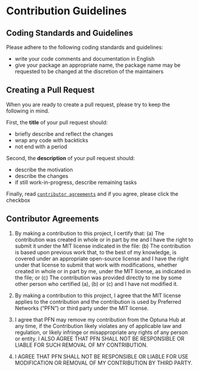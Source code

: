 # Contribution Guidelines


## Coding Standards and Guidelines

Please adhere to the following coding standards and guidelines:

- write your code comments and documentation in English
- give your package an appropriate name, the package name may be requested to be changed at the discretion of the maintainers


## Creating a Pull Request

When you are ready to create a pull request, please try to keep the following in mind.

First, the **title** of your pull request should:

- briefly describe and reflect the changes
- wrap any code with backticks
- not end with a period

Second, the **description** of your pull request should:

- describe the motivation
- describe the changes
- if still work-in-progress, describe remaining tasks

Finally, read [`contributor agreements`](#contributor-agreements) and if you agree, please click the checkbox


## Contributor Agreements

1. By making a contribution to this project, I certify that:
(a) The contribution was created in whole or in part by me and I have the right to submit it under the MIT license indicated in the file:
(b) The contribution is based upon previous work that, to the best of my knowledge, is covered under an appropriate open-source license and I have the right under that license to submit that work with modifications, whether created in whole or in part by me, under the MIT license, as indicated in the file; or
(c) The contribution was provided directly to me by some other person who certified (a), (b) or (c) and I have not modified it.

2. By making a contribution to this project, I agree that the MIT license applies to the contribution and the contribution is used by Preferred Networks (“PFN”) or third party under the MIT license.

3. I agree that PFN may remove my contribution from the Optuna Hub at any time, if the Contribution likely violates any of applicable law and regulation, or likely infringe or misappropriate any rights of any person or entity. I ALSO AGREE THAT PFN SHALL NOT BE RESPONSIBLE OR LIABLE FOR SUCH REMOVAL OF MY CONTRIBUTION.

4. I AGREE THAT PFN SHALL NOT BE RESPONSIBLE OR LIABLE FOR USE MODIFICATION OR REMOVAL OF MY CONTRIBUTION BY THIRD PARTY.
